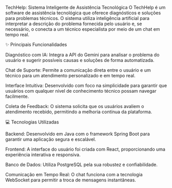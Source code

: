 TechHelp: Sistema Inteligente de Assistência Tecnológica
O TechHelp é um software de assistência tecnológica que oferece diagnósticos e soluções para problemas técnicos. O sistema utiliza inteligência artificial para interpretar a descrição do problema fornecida pelo usuário e, se necessário, o conecta a um técnico especialista por meio de um chat em tempo real.




✨ Principais Funcionalidades

Diagnóstico com IA: Integra a API do Gemini para analisar o problema do usuário e sugerir possíveis causas e soluções de forma automatizada.


Chat de Suporte: Permite a comunicação direta entre o usuário e um técnico para um atendimento personalizado e em tempo real.



Interface Intuitiva: Desenvolvido com foco na simplicidade para garantir que usuários com qualquer nível de conhecimento técnico possam navegar facilmente.





Coleta de Feedback: O sistema solicita que os usuários avaliem o atendimento recebido, permitindo a melhoria contínua da plataforma.



💻 Tecnologias Utilizadas

Backend: Desenvolvido em Java com o framework Spring Boot para garantir uma aplicação segura e escalável.


Frontend: A interface do usuário foi criada com React, proporcionando uma experiência interativa e responsiva.



Banco de Dados: Utiliza PostgreSQL pela sua robustez e confiabilidade.


Comunicação em Tempo Real: O chat funciona com a tecnologia WebSocket para permitir a troca de mensagens instantâneas.
